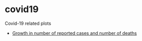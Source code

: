 # covid19
Covid-19 related plots

* [Growth in number of reported cases and number of deaths](covid-2020-03-18.html)
